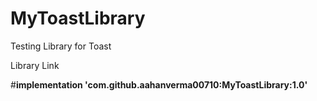 # MyToastLibrary
Testing Library for Toast


Library Link

#<b>implementation 'com.github.aahanverma00710:MyToastLibrary:1.0'<b>
